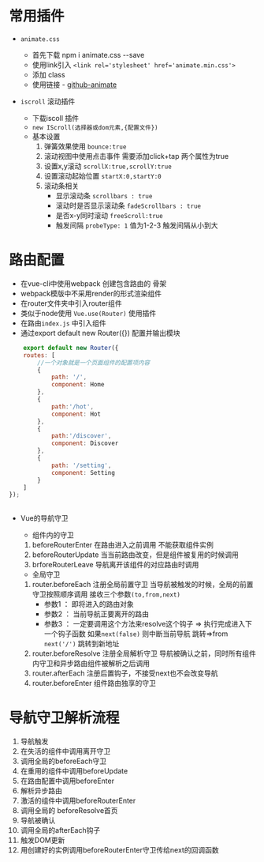 # 常用插件

* `animate.css` 
    * 首先下载 npm i animate.css --save 
    * 使用link引入 `<link rel='stylesheet' href='animate.min.css'>` 
    * 添加 class 
    * 使用链接 - [github-animate](https://github.com/daneden/animate.cssf)

* `iscroll` 滚动插件
    * 下载iscoll 插件
    * `new IScroll(选择器或dom元素,{配置文件})`
    * 基本设置
        1. 弹簧效果使用 `bounce:true` 
        1. 滚动视图中使用点击事件 需要添加click+tap 两个属性为true
        1. 设置x,y滚动 `scrollX:true,scrollY:true`
        1. 设置滚动起始位置 `startX:0,startY:0`
        1. 滚动条相关
            * 显示滚动条 `scrollbars : true`
            * 滚动时是否显示滚动条 `fadeScrollbars : true`
            * 是否x-y同时滚动 `freeScroll:true` 
            * 触发间隔 `probeType: 1` 值为1-2-3 触发间隔从小到大



# 路由配置

* 在vue-cli中使用webpack 创建包含路由的 骨架
* webpack模版中不采用render的形式渲染组件
* 在router文件夹中引入router组件
* 类似于node使用 `Vue.use(Router)` 使用插件
* 在路由`index.js` 中引入组件
* 通过export default new Router({}) 配置并输出模块
```javascript
    export default new Router({
	routes: [
		//一个对象就是一个页面组件的配置项内容
		{
			path: '/',
			component: Home
		},
		{
			path:'/hot',
			component: Hot
		},
		{
			path:'/discover',
			component: Discover
		},
		{
			path: '/setting',
			component: Setting
		}
	]
});
    
```

* Vue的导航守卫
	 * 组件内的守卫
	 1. beforeRouterEnter 在路由进入之前调用 不能获取组件实例
	 1. beforeRouterUpdate 当当前路由改变，但是组件被复用的时候调用
	 1. brforeRouterLeave 导航离开该组件的对应路由时调用

	* 全局守卫
	1. router.beforeEach 注册全局前置守卫 当导航被触发的时候，全局的前置守卫按照顺序调用 接收三个参数`(to,from,next)` 
		* 参数1 ： 即将进入的路由对象
		* 参数2 ： 当前导航正要离开的路由
		* 参数3 ： 一定要调用这个方法来resolve这个钩子 => 执行完成进入下一个钩子函数 如果`next(false)` 则中断当前导航 跳转=>from `next('/')` 跳转到新地址
	1. router.beforeResolve 注册全局解析守卫 导航被确认之前，同时所有组件内守卫和异步路由组件被解析之后调用
	1. router.afterEach 注册后置钩子，不接受next也不会改变导航
	1. router.beforeEnter 组件路由独享的守卫


# 导航守卫解析流程

1. 导航触发
1. 在失活的组件中调用离开守卫
1. 调用全局的beforeEach守卫
1. 在重用的组件中调用beforeUpdate
1. 在路由配置中调用beforeEnter
1. 解析异步路由
1. 激活的组件中调用beforeRouterEnter
1. 调用全局的 beforeResolve首页
1. 导航被确认
1. 调用全局的afterEach钩子
1. 触发DOM更新
1. 用创建好的实例调用beforeRouterEnter守卫传给next的回调函数